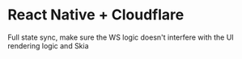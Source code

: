 # React Native + Cloudflare

Full state sync, make sure the WS logic doesn't interfere with the UI rendering logic and Skia
